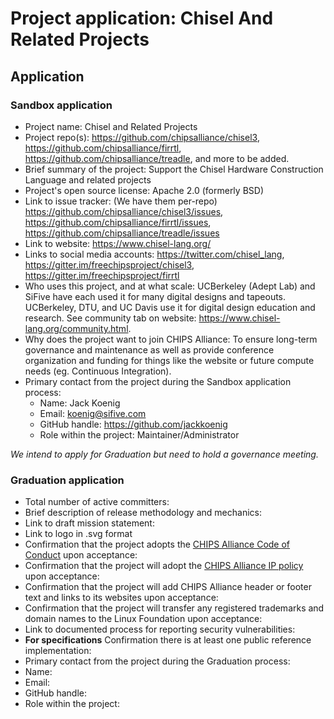 # Project application: Chisel And Related Projects

## Application

### Sandbox application

* Project name: Chisel and Related Projects
* Project repo(s): https://github.com/chipsalliance/chisel3, https://github.com/chipsalliance/firrtl, https://github.com/chipsalliance/treadle, and more to be added.
* Brief summary of the project: Support the Chisel Hardware Construction Language and related projects
* Project's open source license: Apache 2.0 (formerly BSD)
* Link to issue tracker: (We have them per-repo) https://github.com/chipsalliance/chisel3/issues, https://github.com/chipsalliance/firrtl/issues, https://github.com/chipsalliance/treadle/issues
* Link to website: https://www.chisel-lang.org/
* Links to social media accounts: https://twitter.com/chisel_lang, https://gitter.im/freechipsproject/chisel3, https://gitter.im/freechipsproject/firrtl
* Who uses this project, and at what scale: UCBerkeley (Adept Lab) and SiFive have each used it for many digital designs and tapeouts. UCBerkeley, DTU, and UC Davis use it for digital design education and research. See community tab on website: https://www.chisel-lang.org/community.html.
* Why does the project want to join CHIPS Alliance: To ensure long-term governance and maintenance as well as provide conference organization and funding for things like the website or future compute needs (eg. Continuous Integration).
* Primary contact from the project during the Sandbox application process:
  * Name: Jack Koenig
  * Email: koenig@sifive.com
  * GitHub handle: https://github.com/jackkoenig
  * Role within the project: Maintainer/Administrator

_We intend to apply for Graduation but need to hold a governance meeting._

### Graduation application

* Total number of active committers:
* Brief description of release methodology and mechanics:
* Link to draft mission statement:
* Link to logo in .svg format
* Confirmation that the project adopts the [CHIPS Alliance Code of Conduct](https://lfprojects.org/policies/code-of-conduct/) upon acceptance:
* Confirmation that the project will adopt the [CHIPS Alliance IP policy](https://technical-charter.chipsalliance.org) upon acceptance:
* Confirmation that the project will add CHIPS Alliance header or footer text and links to its websites upon acceptance:
* Confirmation that the project will transfer any registered trademarks and domain names to the Linux Foundation upon acceptance:
* Link to documented process for reporting security vulnerabilities:
* **For specifications** Confirmation there is at least one public reference implementation:
* Primary contact from the project during the Graduation process:
 * Name:
 * Email:
 * GitHub handle:
 * Role within the project:
